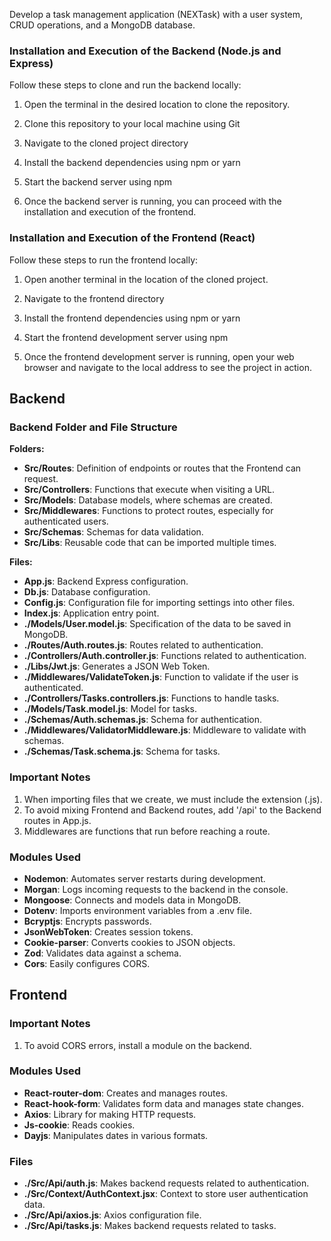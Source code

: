 Develop a task management application (NEXTask) with a user system, CRUD operations, and a MongoDB database.


### Installation and Execution of the Backend (Node.js and Express) 

Follow these steps to clone and run the backend locally:

1. Open the terminal in the desired location to clone the repository.

2. Clone this repository to your local machine using Git

3. Navigate to the cloned project directory

4. Install the backend dependencies using npm or yarn

5. Start the backend server using npm

7. Once the backend server is running, you can proceed with the installation and execution of the frontend.

### Installation and Execution of the Frontend (React)

Follow these steps to run the frontend locally:

1. Open another terminal in the location of the cloned project.

2. Navigate to the frontend directory

3. Install the frontend dependencies using npm or yarn

4. Start the frontend development server using npm

5. Once the frontend development server is running, open your web browser and navigate to the local address to see the project in action.



## Backend 
### Backend Folder and File Structure

**Folders:**

- **Src/Routes**: Definition of endpoints or routes that the Frontend can request.
- **Src/Controllers**: Functions that execute when visiting a URL.
- **Src/Models**: Database models, where schemas are created.
- **Src/Middlewares**: Functions to protect routes, especially for authenticated users.
- **Src/Schemas**: Schemas for data validation.
- **Src/Libs**: Reusable code that can be imported multiple times.

**Files:**

- **App.js**: Backend Express configuration.
- **Db.js**: Database configuration.
- **Config.js**: Configuration file for importing settings into other files.
- **Index.js**: Application entry point.
- **./Models/User.model.js**: Specification of the data to be saved in MongoDB.
- **./Routes/Auth.routes.js**: Routes related to authentication.
- **./Controllers/Auth.controller.js**: Functions related to authentication.
- **./Libs/Jwt.js**: Generates a JSON Web Token.
- **./Middlewares/ValidateToken.js**: Function to validate if the user is authenticated.
- **./Controllers/Tasks.controllers.js**: Functions to handle tasks.
- **./Models/Task.model.js**: Model for tasks.
- **./Schemas/Auth.schemas.js**: Schema for authentication.
- **./Middlewares/ValidatorMiddleware.js**: Middleware to validate with schemas.
- **./Schemas/Task.schema.js**: Schema for tasks.

### Important Notes

1. When importing files that we create, we must include the extension (.js).
2. To avoid mixing Frontend and Backend routes, add '/api' to the Backend routes in App.js.
3. Middlewares are functions that run before reaching a route.

### Modules Used

- **Nodemon**: Automates server restarts during development.
- **Morgan**: Logs incoming requests to the backend in the console.
- **Mongoose**: Connects and models data in MongoDB.
- **Dotenv**: Imports environment variables from a .env file.
- **Bcryptjs**: Encrypts passwords.
- **JsonWebToken**: Creates session tokens.
- **Cookie-parser**: Converts cookies to JSON objects.
- **Zod**: Validates data against a schema.
- **Cors**: Easily configures CORS.

## Frontend
### Important Notes

1. To avoid CORS errors, install a module on the backend.

### Modules Used

- **React-router-dom**: Creates and manages routes.
- **React-hook-form**: Validates form data and manages state changes.
- **Axios**: Library for making HTTP requests.
- **Js-cookie**: Reads cookies.
- **Dayjs**: Manipulates dates in various formats.


### Files

- **./Src/Api/auth.js**: Makes backend requests related to authentication.
- **./Src/Context/AuthContext.jsx**: Context to store user authentication data.
- **./Src/Api/axios.js**: Axios configuration file.
- **./Src/Api/tasks.js**: Makes backend requests related to tasks.
